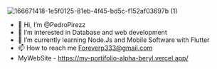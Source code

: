 

![166671418-1e5f0125-81eb-4f45-bd5c-f152af03697b (1)](https://github.com/PedroPirezz/PedroPirezz/assets/128382413/6254515e-f94d-40a1-9ec9-2398ebee2383)
- 👋 Hi, I’m @PedroPirezz
- 👀 I’m interested in Database and web development
- 🌱 I’m currently learning Node.Js and Mobile Software with Flutter
- 📫 How to reach me Foreverp333@gmail.com
- MyWebSite - https://my-portifolio-alpha-beryl.vercel.app/

<!---
PedroPirezz/PedroPirezz is a ✨ special ✨ repository because its `README.md` (this file) appears on your GitHub profile.
You can click the Preview link to take a look at your changes.
--->
